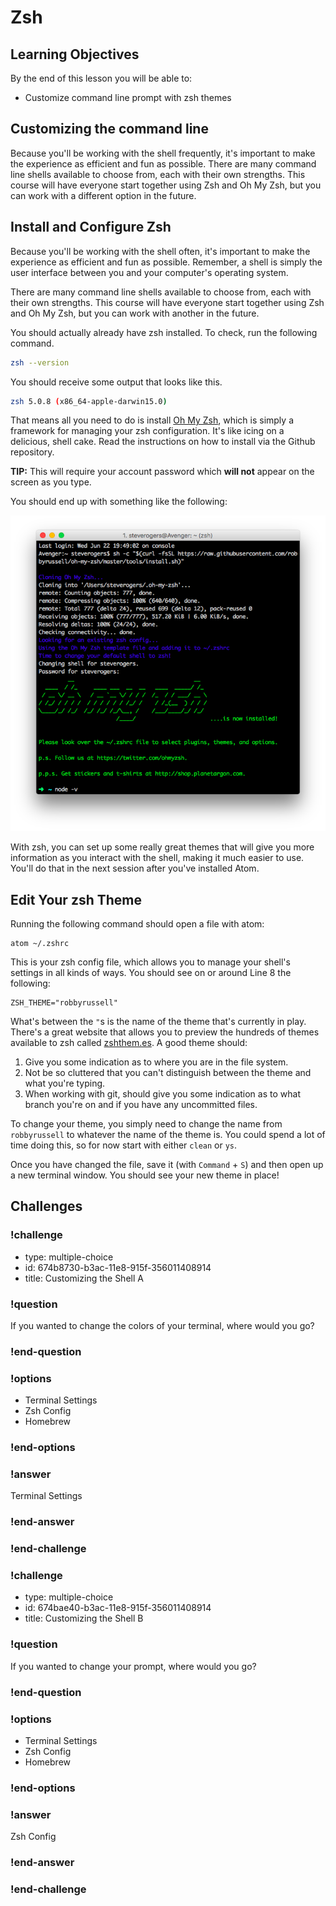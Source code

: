 # Zsh

## Learning Objectives

By the end of this lesson you will be able to:

* Customize command line prompt with zsh themes

## Customizing the command line

Because you'll be working with the shell frequently, it's important to make the experience as efficient and fun as possible. There are many command line shells available to choose from, each with their own strengths. This course will have everyone start together using Zsh and Oh My Zsh, but you can work with a different option in the future.


## Install and Configure Zsh

Because you'll be working with the shell often, it's important to make the experience as efficient and fun as possible. Remember, a shell is simply the user interface between you and your computer's operating system.

There are many command line shells available to choose from, each with their own strengths. This course will have everyone start together using Zsh and Oh My Zsh, but you can work with another in the future.

You should actually already have zsh installed. To check, run the following command.

```bash
zsh --version
```

You should receive some output that looks like this.

```bash
zsh 5.0.8 (x86_64-apple-darwin15.0)
```

That means all you need to do is install [Oh My Zsh](https://github.com/robbyrussell/oh-my-zsh), which is simply a framework for managing your zsh configuration. It's like icing on a delicious, shell cake. Read the instructions on how to install via the Github repository.

**TIP:** This will require your account password which **will not** appear on the screen as you type.

You should end up with something like the following:

![](./images/oh-my-zsh-intro.png)

With zsh, you can set up some really great themes that will give you more information as you interact with the shell, making it much easier to use. You'll do that in the next session after you've installed Atom.

## Edit Your zsh Theme

Running the following command should open a file with atom:

```
atom ~/.zshrc
```

This is your zsh config file, which allows you to manage your shell's settings in all kinds of ways. You should see on or around Line 8 the following:

```
ZSH_THEME="robbyrussell"
```

What's between the `"`s is the name of the theme that's currently in play. There's a great website that allows you to preview the hundreds of themes available to zsh called [zshthem.es](http://zshthem.es/). A good theme should:

1. Give you some indication as to where you are in the file system.
1. Not be so cluttered that you can't distinguish between the theme and what you're typing.
1. When working with git, should give you some indication as to what branch you're on and if you have any uncommitted files.

To change your theme, you simply need to change the name from `robbyrussell` to whatever the name of the theme is. You could spend a lot of time doing this, so for now start with either `clean` or `ys`.

Once you have changed the file, save it (with `Command` + `S`) and then open up a new terminal window. You should see your new theme in place!



## Challenges

<!-- Question -->

### !challenge

* type: multiple-choice
* id: 674b8730-b3ac-11e8-915f-356011408914
* title: Customizing the Shell A

### !question

If you wanted to change the colors of your terminal, where would you go?

### !end-question

### !options

* Terminal Settings
* Zsh Config
* Homebrew

### !end-options

### !answer

Terminal Settings

### !end-answer

### !end-challenge

<!-- Question -->

### !challenge

* type: multiple-choice
* id: 674bae40-b3ac-11e8-915f-356011408914
* title: Customizing the Shell B

### !question

If you wanted to change your prompt, where would you go?

### !end-question

### !options

* Terminal Settings
* Zsh Config
* Homebrew

### !end-options

### !answer

Zsh Config

### !end-answer

### !end-challenge
